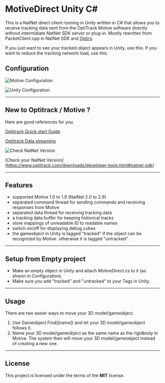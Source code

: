 MotiveDirect Unity C#
============

This is a NatNet direct client running in Unity written in C# that allows you to receive tracking data sent from the OptiTrack Motive software directly without intermidiate NatNet SDK server or plug-in. Mostly rewritten from PacketClient.cpp in NatNet SDK and [Optirx](https://pypi.python.org/pypi/optirx).

If you just want to see your tracked object appears in Unity, use this. If you want to reduce the tracking network load, use this.  


## Configuration

![Motive Configuration](http://i.imgur.com/0b54qH9.png)

![Unity Configuration](http://i.imgur.com/SOiHm1L.png)

---

## New to Optitrack / Motive ?
Here are good references for you. 

[Optitrack Quick start Guide](http://wiki.optitrack.com/index.php?title=Quick_Start_Guide:_Getting_Started#Label_Data)

[Optitrack Data streaming](http://wiki.optitrack.com/index.php?title=Data_Streaming)

![Check NatNet Version](http://i.imgur.com/YVtQeVF.png)

[Check your NatNet Version] (https://www.optitrack.com/downloads/developer-tools.html#natnet-sdk)

---

## Features
- supported Motive 1.0 to 1.9 (NatNet 2.0 to 2.9)
- separated command thread for sending commands and receiving responses from Motive 
- separated data thread for receiving tracking data
- a tracking data buffer for keeping historical tracks
- store mappings of unreadable ID to readable names
- switch on/off for displaying debug cubes
- the gameobject in Unity is tagged "tracked" if the object can be recognized by Motive. otherwise it is tagged "untracked".

---

## Setup from Empty project
- Make an empty object in Unity and attach MotiveDirect.cs to it (as shwon in Configuration).
- Make sure you add "tracked" and "untracked" to your Tags in Unity.

---

## Usage

There are two easier ways to move your 3D model/gameobject. 

1. Use Gameobject.Find([name]) and let your 3D model/gameobject follows it. 
2. Name your 3D model/gameobject as the same name as the rigidbody in Motive. The system then will move your 3D model/gameobject instead of creating a new one. 

---

## License

This project is licensed under the terms of the **MIT** license.